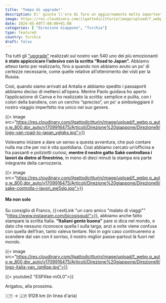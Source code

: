 ```yaml
---
title: 'Tempo di upgrade!'
description: E\' giunta l\'ora di fare un aggiornamento molto importante al nostro van. Scopri cliccando qui
image: https://res.cloudinary.com/ilgattodicitturin/image/upload/f_webp,q_auto,w_800,dpr_auto/v1713011125/Articoli/Direzione%20giappone/Direzione9/upgrade-al-van_vpnjk8.jpg
date: 2024-05-09T7:00:00+01:00
categories: [ "Direzione Giappone", "Turchia"]
type: featured  
country: Turchia 
draft: false
---
```


Tra tutti gli ["upgrade"](/van) realizzati sul nostro van 540 uno dei più emozionanti **è stato appiccicare l’adesivo con la scritta “Road to Japan”.** 
Abbiamo atteso tanto per realizzarlo, fino a quando non abbiamo avuto un po’ di certezze necessarie, come quelle relative all’ottenimento dei visti per la Russia.

Così, quando siamo arrivati ad Antalia e abbiamo spedito i passaporti abbiamo deciso di metterci all’opera. 
Mentre Paolo guidava ho aperto l’applicazione di Canva e ho realizzato la scritta: semplice e pulita, con i colori della bandiera, con un cerchio “spreciso”, un po’ a simboleggiare il nostro viaggio imperfetto ma unico nel suo genere. 

{{< image src="https://res.cloudinary.com/ilgattodicitturin/image/upload/f_webp,q_auto,w_800,dpr_auto/v1709916475/Articoli/Direzione%20giappone/Direzione9/logo-van-road-to-japan_yglqks.jpg">}} 

Volevamo iniziare a dare un senso a questa avventura, che può contare nulla ma che per noi è vita quotidiana.
Così abbiamo cercato un’officina e fra passanti e poliziotti curiosi, **mentre il nostro gatto Sakè controllava i lavori da dietro al finestrino**, in meno di dieci minuti la stampa era parte integrante della carrozzeria. 

{{< image src="https://res.cloudinary.com/ilgattodicitturin/image/upload/f_webp,q_auto,w_800,dpr_auto/v1709916475/Articoli/Direzione%20giappone/Direzione9/sake-controlla-i-lavori_ew5slp.jpg">}} 

#### Ma non solo

Su consiglio di Franco, {{<extLink "un caro amico \"malato di viaggi\"" "https://www.instagram.com/bicosisgud/">}}, abbiamo anche fatto stampare la scritta Italia. 
**“Italiani gente buona”** pare si dica nel mondo, e dato che nessuno riconosce quella I sulla targa, anzi a volte viene confusa con quella dell’Iran, tanto valeva tentare. 
Noi in ogni caso continueremo a scendere dal van con il sorriso, il nostro miglior passe-partout là fuori nel mondo.

{{< image src="https://res.cloudinary.com/ilgattodicitturin/image/upload/f_webp,q_auto,w_800,dpr_auto/v1709916475/Articoli/Direzione%20giappone/Direzione9/logo-italia-van_jqn6pp.jpg">}} 

{{< youtube2 "ESPXke-m0L0">}}

Arigatou, alla prossima.

🇮🇹 → 🇯🇵 9128 km (in linea d'aria)
